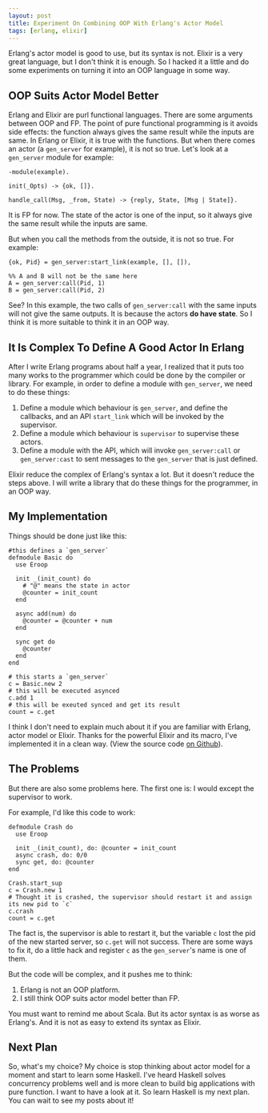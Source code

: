 ```yaml
---
layout: post
title: Experiment On Combining OOP With Erlang's Actor Model
tags: [erlang, elixir]
---
```


Erlang's actor model is good to use, but its syntax is not. Elixir is a very great language, but I don't think it is enough. So I hacked it a little and do some experiments on turning it into an OOP language in some way.

OOP Suits Actor Model Better
-------------

Erlang and Elixir are purl functional languages. There are some arguments between OOP and FP. The point of pure functional programming is it avoids side effects: the function always gives the same result while the inputs are same. In Erlang or Elixir, it is true with the functions. But when there comes an actor (a `gen_server` for example), it is not so true. Let's look at a `gen_server` module for example:

```
-module(example).

init(_Opts) -> {ok, []}.

handle_call(Msg, _from, State) -> {reply, State, [Msg | State]}.
```

It is FP for now. The state of the actor is one of the input, so it always give the same result while the inputs are same.

But when you call the methods from the outside, it is not so true. For example:

```
{ok, Pid} = gen_server:start_link(example, [], []),

%% A and B will not be the same here
A = gen_server:call(Pid, 1)
B = gen_server:call(Pid, 2)
```

See? In this example, the two calls of `gen_server:call` with the same inputs will not give the same outputs. It is because the actors **do have state**. So I think it is more suitable to think it in an OOP way.

It Is Complex To Define A Good Actor In Erlang
------------------

After I write Erlang programs about half a year, I realized that it puts too many works to the programmer which could be done by the compiler or library. For example, in order to define a module with `gen_server`, we need to do these things:

1. Define a module which behaviour is `gen_server`, and define the callbacks, and an API `start_link` which will be invoked by the supervisor.
2. Define a module which behaviour is `supervisor` to supervise these actors.
3. Define a module with the API, which will invoke `gen_server:call` or `gen_server:cast` to sent messages to the `gen_server` that is just defined.

Elixir reduce the complex of Erlang's syntax a lot. But it doesn't reduce the steps above. I will write a library that do these things for the programmer, in an OOP way.

My Implementation
-----------------------

Things should be done just like this:


```
#this defines a `gen_server`
defmodule Basic do
  use Eroop

  init _(init_count) do
    # "@" means the state in actor
    @counter = init_count
  end

  async add(num) do
    @counter = @counter + num
  end

  sync get do
    @counter
  end
end

# this starts a `gen_server`
c = Basic.new 2
# this will be executed asynced
c.add 1
# this will be exeuted synced and get its result
count = c.get

```

I think I don't need to explain much about it if you are familiar with Erlang, actor model or Elixir. Thanks for the powerful Elixir and its macro, I've implemented it in a clean way. (View the source code [on Github](https://github.com/wb14123/eroop)).

The Problems
--------------------

But there are also some problems here. The first one is: I would except the supervisor to work.

For example, I'd like this code to work:

```
defmodule Crash do
  use Eroop

  init _(init_count), do: @counter = init_count
  async crash, do: 0/0
  sync get, do: @counter
end

Crash.start_sup
c = Crash.new 1
# Thought it is crashed, the supervisor should restart it and assign its new pid to `c`
c.crash
count = c.get
```

The fact is, the supervisor is able to restart it, but the variable `c` lost the pid of the new started server,  so `c.get` will not success. There are some ways to fix it, do a little hack and register `c` as the `gen_server`'s name is one of them.

But the code will be complex, and it pushes me to think:

1. Erlang is not an OOP platform.
2. I still think OOP suits actor model better than FP.

You must want to remind me about Scala. But its actor syntax is as worse as Erlang's. And it is not as easy to extend its syntax as Elixir.

Next Plan
------------------------

So, what's my choice? My choice is stop thinking about actor model for a moment and start to learn some Haskell. I've heard Haskell solves concurrency problems well and is more clean to build big applications with pure function. I want to have a look at it. So learn Haskell is my next plan. You can wait to see my posts about it!

